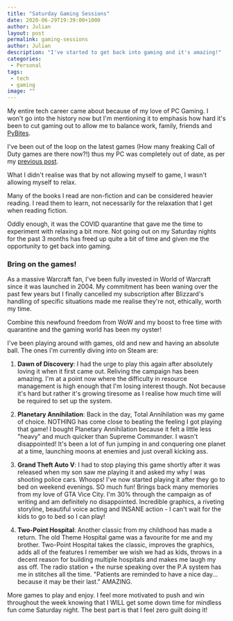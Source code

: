 ```yaml
---
title: "Saturday Gaming Sessions"
date: 2020-06-29T19:39:00+1000
author: Julian
layout: post
permalink: gaming-sessions
author: Julian
description: "I've started to get back into gaming and it's amazing!"
categories:
 - Personal
tags:
 - tech
 - gaming
image: ""
---
```


My entire tech career came about because of my love of PC Gaming. I won't go into the history now but I'm mentioning it to emphasis how hard it's been to cut gaming out to allow me to balance work, family, friends and [PyBites](https://pybit.es).

I've been out of the loop on the latest games (How many freaking Call of Duty games are there now?!) thus my PC was completely out of date, as per my [previous post](https://hobojoe1848.github.io/upgrade-time).

What I didn't realise was that by not allowing myself to game, I wasn't allowing myself to relax.

Many of the books I read are non-fiction and can be considered heavier reading. I read them to learn, not necessarily for the relaxation that I get when reading fiction.

Oddly enough, it was the COVID quarantine that gave me the time to experiment with relaxing a bit more. Not going out on my Saturday nights for the past 3 months has freed up quite a bit of time and given me the opportunity to get back into gaming.


### Bring on the games!

As a massive Warcraft fan, I've been fully invested in World of Warcraft since it was launched in 2004. My commitment has been waning over the past few years but I finally cancelled my subscription after Blizzard's handling of specific situations made me realise they're not, ethically, worth my time.

Combine this newfound freedom from WoW and my boost to free time with quarantine and the gaming world has been my oyster!

I've been playing around with games, old and new and having an absolute ball. The ones I'm currently diving into on Steam are:

1. **Dawn of Discovery**: I had the urge to play this again after absolutely loving it when it first came out. Reliving the campaign has been amazing. I'm at a point now where the difficulty in resource management is high enough that I'm losing interest though. Not because it's hard but rather it's growing tiresome as I realise how much time will be required to set up the system.

2. **Planetary Annihilation**: Back in the day, Total Annihilation was my game of choice. NOTHING has come close to beating the feeling I got playing that game! I bought Planetary Annihilation because it felt a little less "heavy" and much quicker than Supreme Commander. I wasn't disappointed! It's been a lot of fun jumping in and conquering one planet at a time, launching moons at enemies and just overall kicking ass.

3. **Grand Theft Auto V**: I had to stop playing this game shortly after it was released when my son saw me playing it and asked my why I was shooting police cars. Whoops! I've now started playing it after they go to bed on weekend evenings. SO much fun! Brings back many memories from my love of GTA Vice City. I'm 30% through the campaign as of writing and am definitely no disappointed. Incredible graphics, a riveting storyline, beautiful voice acting and INSANE action - I can't wait for the kids to go to bed so I can play!

4. **Two-Point Hospital**: Another classic from my childhood has made a return. The old Theme Hospital game was a favourite for me and my brother. Two-Point Hospital takes the classic, improves the graphics, adds all of the features I remember we wish we had as kids, throws in a decent reason for building multiple hospitals and makes me laugh my ass off. The radio station + the nurse speaking over the P.A system has me in stitches all the time. "Patients are reminded to have a nice day... because it may be their last." AMAZING.

More games to play and enjoy. I feel more motivated to push and win throughout the week knowing that I WILL get some down time for mindless fun come Saturday night. The best part is that I feel zero guilt doing it!